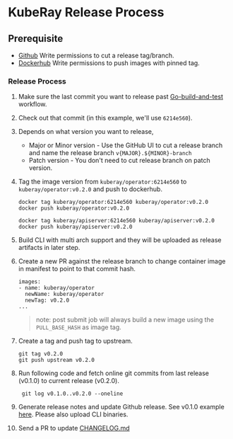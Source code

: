 # KubeRay Release Process

## Prerequisite

- [Github](https://github.com/ray-project/kuberay) Write permissions to cut a release tag/branch.
- [Dockerhub](https://hub.docker.com/u/kuberay) Write permissions to push images with pinned tag. 
	
### Release Process

1. Make sure the last commit you want to release past [Go-build-and-test](https://github.com/ray-project/kuberay/actions/workflows/test-job.yaml) workflow.

1. Check out that commit (in this example, we'll use `6214e560`). 

1. Depends on what version you want to release,
    - Major or Minor version - Use the GitHub UI to cut a release branch and name the release branch `v{MAJOR}.${MINOR}-branch`
    - Patch version - You don't need to cut release branch on patch version.

1. Tag the image version from `kuberay/operator:6214e560` to `kuberay/operator:v0.2.0` and push to dockerhub.

    ```
    docker tag kuberay/operator:6214e560 kuberay/operator:v0.2.0
    docker push kuberay/operator:v0.2.0
    
    docker tag kuberay/apiserver:6214e560 kuberay/apiserver:v0.2.0
    docker push kuberay/apiserver:v0.2.0
    ```

1. Build CLI with multi arch support and they will be uploaded as release artifacts in later step.

1. Create a new PR against the release branch to change container image in manifest to point to that commit hash.  

    ```
    images:
    - name: kuberay/operator
      newName: kuberay/operator
      newTag: v0.2.0
    ...
    ``` 

    > note: post submit job will always build a new image using the `PULL_BASE_HASH` as image tag.

1. Create a tag and push tag to upstream.

    ```
    git tag v0.2.0
    git push upstream v0.2.0
    ```

1. Run following code and fetch online git commits from last release (v0.1.0) to current release (v0.2.0).

    ```
     git log v0.1.0..v0.2.0 --oneline
    ```
 
1. Generate release notes and update Github release. See v0.1.0 example [here](https://github.com/ray-project/kuberay/releases/tag/v0.1.0). Please also upload CLI binaries.

1. Send a PR to update [CHANGELOG.md](../../CHANGELOG.md)
 